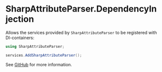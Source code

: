# SharpAttributeParser.DependencyInjection

Allows the services provided by `SharpAttributeParser` to be registered with DI-containers:

```csharp
using SharpAttributeParser;

services.AddSharpAttributeParser();
```

See [GitHub](https://github.com/ErikWe/sharp-attribute-parser) for more information.
